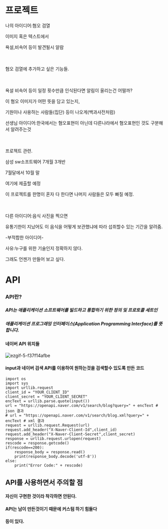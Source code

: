 # 프로젝트
나의 아이디어:혐오 검열

이미지 혹은 텍스트에서

욕설,비속어 등이 발견될시 알람

ㅤ

혐오 검열에 추가하고 싶은 기능들.

ㅤ

욕설 비속어 등이 일정 횟수만큼 인식된다면 알림이 울리는건 어떨까?

이 혐오 이미지가 어떤 뜻을 담고 있는지,

기원이나 사용하는 사람들(집단) 등이 나오게(백과사전처럼)

선생님 아이디어:한국에서는 혐오표현이 아닌데 다른나라에서 혐오표현인 것도 구분해서 알려주는것

ㅤ

프로젝트 관련.

삼성 sw소프트웨어 7개월 3개반

7월달에서 10월 말

여기에 제출할 예정

이 프로젝트를 한명이 혼자 다 한다면 나머지 사람들은 모두 빠질 예정.

ㅤ

다른 아이디어:음식 사진을 찍으면

유통기한이 지났어도 이 음식을 어떻게 보관했냐에 따라 섭취할수 있는 기간을 알려줌.

-부적합한 아이디어-

사유:누구를 위한 기술인지 정확하지 않다.

그래도 언젠가 만들어 보고 싶다.

# API

### API란?

##### API는 애플리케이션 소프트웨어를 빌드하고 통합하기 위한 정의 및 프로토콜 세트인

##### 애플리케이션 프로그래밍 인터페이스(Application Programming Interface)를 뜻합니다.

#### 네이버 API 위치들
![ezgif-5-f37f14afbe](https://user-images.githubusercontent.com/94054859/159106065-52168e13-7da1-426b-8ca3-f1acb92c4374.gif)

#### input과 네이버 검색 API를 이용하여 원하는것을 검색할수 있도록 만든 코드

```
import os
import sys
import urllib.request
client_id = "YOUR_CLIENT_ID"
client_secret = "YOUR_CLIENT_SECRET"
encText = urllib.parse.quote(input())
url = "https://openapi.naver.com/v1/search/blog?query=" + encText # json 결과
# url = "https://openapi.naver.com/v1/search/blog.xml?query=" + encText # xml 결과
request = urllib.request.Request(url)
request.add_header("X-Naver-Client-Id",client_id)
request.add_header("X-Naver-Client-Secret",client_secret)
response = urllib.request.urlopen(request)
rescode = response.getcode()
if(rescode==200):
    response_body = response.read()
    print(response_body.decode('utf-8'))
else:
    print("Error Code:" + rescode)
```

## API를 사용하면서 주의할 점

#### 자신이 구현한 것이라 착각하면 안된다.

#### API는 남이 만든것이기 때문에 커스텀 하기 힘들다

#### 등이 있다.
